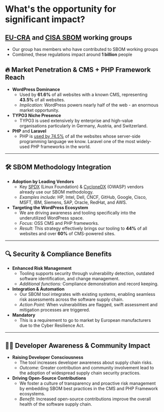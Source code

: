 # What's the opportunity for significant impact? 
## [EU-CRA](https://digital-strategy.ec.europa.eu/en/library/cyber-resilience-act) and [CISA SBOM](https://cisa.gov/sbom) working groups
  - Our group has members who have contributed to SBOM working groups
  - Combined, these regulations impact around **1 billion** people

## 🔥 Market Penetration & CMS + PHP Framework Reach

- **WordPress Dominance**  
  - Used by **61.6%** of all websites with a known CMS, representing **43.5%** of all websites.  
  - *Implication:* WordPress powers nearly half of the web - an enormous market opportunity.
- **TYPO3 Niche Presence**  
  - TYPO3 is used extensively by enterprise and high-value organisations particularly in Germany, Austria, and Switzerland.
- **PHP** and **Laravel**
  - PHP is [used by 74.5%](https://w3techs.com/technologies/details/pl-php) of all the websites whose server-side programming language we know. Laravel one of the most widely-used PHP frameworks in the world.

---

## 🛠 SBOM Methodology Integration

- **Adoption by Leading Vendors**  
  - Key  [SPDX](https://spdx.dev/) (Linux Foundation) & [CycloneDX](https://cyclonedx.org/about/supporters/) (OWASP) vendors already use our SBOM methodology.  
  - *Examples include:* HP, Intel, Dell, CNCF, GitHub, Google, Cisco, MSFT, IBM, Siemens, SAP, Oracle, RedHat, and AWS.
- **Targeting the WordPress Ecosystem**  
  - We are driving awareness and tooling specifically into the underutilized WordPress space.  
  - *Focus:* OSS CMS and PHP frameworks.
  - *Result:* This strategy effectively brings our tooling to **44%** of all websites and over **60%** of CMS-powered sites.

---

## 🔍 Security & Compliance Benefits

- **Enhanced Risk Management**  
  - Tooling supports security through vulnerability detection, outdated software identification, and change management.
  - *Additional functions:* Compliance demonstration and record keeping.
- **Integration & Automation**  
  - Our SBOM tool integrates with existing systems, enabling seamless risk assessments across the software supply chain.
  - *Action Point:* When vulnerabilities are flagged, swift assessment and mitigation processes are triggered.
- **Mandatory**
  -  This is a requirement to go to market by European manufacturers due to the Cyber Resilience Act. 
---

## 👩‍💻 Developer Awareness & Community Impact

- **Raising Developer Consciousness**  
  - The tool increases developer awareness about supply chain risks.  
  - *Outcome:* Greater contribution and community involvement lead to the adoption of widespread supply chain security practices.
- **Driving Open-Source Contributions**  
  - We foster a culture of transparency and proactive risk management by embedding SBOM best practices in the CMS and PHP Framework ecosystems.
  - *Benefit:* Increased open-source contributions improve the overall health of the software supply chain.
